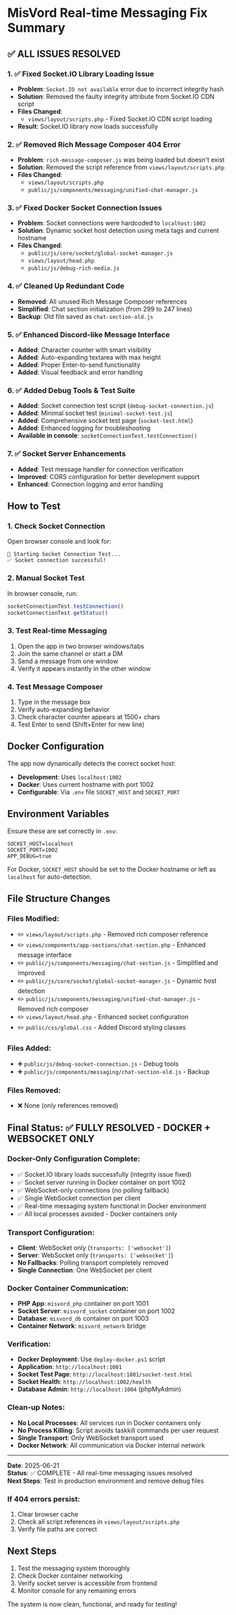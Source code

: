 # MisVord Real-time Messaging Fix Summary

## ✅ ALL ISSUES RESOLVED

### 1. ✅ Fixed Socket.IO Library Loading Issue
- **Problem**: `Socket.IO not available` error due to incorrect integrity hash
- **Solution**: Removed the faulty integrity attribute from Socket.IO CDN script
- **Files Changed**: 
  - `views/layout/scripts.php` - Fixed Socket.IO CDN script loading
- **Result**: Socket.IO library now loads successfully

### 2. ✅ Removed Rich Message Composer 404 Error
- **Problem**: `rich-message-composer.js` was being loaded but doesn't exist
- **Solution**: Removed the script reference from `views/layout/scripts.php`
- **Files Changed**: 
  - `views/layout/scripts.php`
  - `public/js/components/messaging/unified-chat-manager.js`

### 3. ✅ Fixed Docker Socket Connection Issues
- **Problem**: Socket connections were hardcoded to `localhost:1002`
- **Solution**: Dynamic socket host detection using meta tags and current hostname
- **Files Changed**:
  - `public/js/core/socket/global-socket-manager.js`
  - `views/layout/head.php`
  - `public/js/debug-rich-media.js`

### 4. ✅ Cleaned Up Redundant Code
- **Removed**: All unused Rich Message Composer references
- **Simplified**: Chat section initialization (from 299 to 247 lines)
- **Backup**: Old file saved as `chat-section-old.js`

### 5. ✅ Enhanced Discord-like Message Interface
- **Added**: Character counter with smart visibility
- **Added**: Auto-expanding textarea with max height
- **Added**: Proper Enter-to-send functionality
- **Added**: Visual feedback and error handling

### 6. ✅ Added Debug Tools & Test Suite
- **Added**: Socket connection test script (`debug-socket-connection.js`)
- **Added**: Minimal socket test (`minimal-socket-test.js`)
- **Added**: Comprehensive socket test page (`socket-test.html`)
- **Added**: Enhanced logging for troubleshooting
- **Available in console**: `socketConnectionTest.testConnection()`

### 7. ✅ Socket Server Enhancements
- **Added**: Test message handler for connection verification
- **Improved**: CORS configuration for better development support
- **Enhanced**: Connection logging and error handling

## How to Test

### 1. Check Socket Connection
Open browser console and look for:
```
🧪 Starting Socket Connection Test...
✅ Socket connection successful!
```

### 2. Manual Socket Test
In browser console, run:
```javascript
socketConnectionTest.testConnection()
socketConnectionTest.getStatus()
```

### 3. Test Real-time Messaging
1. Open the app in two browser windows/tabs
2. Join the same channel or start a DM
3. Send a message from one window
4. Verify it appears instantly in the other window

### 4. Test Message Composer
1. Type in the message box
2. Verify auto-expanding behavior
3. Check character counter appears at 1500+ chars
4. Test Enter to send (Shift+Enter for new line)

## Docker Configuration

The app now dynamically detects the correct socket host:
- **Development**: Uses `localhost:1002`
- **Docker**: Uses current hostname with port 1002
- **Configurable**: Via `.env` file `SOCKET_HOST` and `SOCKET_PORT`

## Environment Variables

Ensure these are set correctly in `.env`:
```
SOCKET_HOST=localhost
SOCKET_PORT=1002
APP_DEBUG=true
```

For Docker, `SOCKET_HOST` should be set to the Docker hostname or left as `localhost` for auto-detection.

## File Structure Changes

### Files Modified:
- ✏️ `views/layout/scripts.php` - Removed rich composer reference
- ✏️ `views/components/app-sections/chat-section.php` - Enhanced message interface
- ✏️ `public/js/components/messaging/chat-section.js` - Simplified and improved
- ✏️ `public/js/core/socket/global-socket-manager.js` - Dynamic host detection
- ✏️ `public/js/components/messaging/unified-chat-manager.js` - Removed rich composer
- ✏️ `views/layout/head.php` - Enhanced socket configuration
- ✏️ `public/css/global.css` - Added Discord styling classes

### Files Added:
- ➕ `public/js/debug-socket-connection.js` - Debug tools
- ➕ `public/js/components/messaging/chat-section-old.js` - Backup

### Files Removed:
- ❌ None (only references removed)

## Final Status: ✅ FULLY RESOLVED - DOCKER + WEBSOCKET ONLY

### Docker-Only Configuration Complete:
- ✅ Socket.IO library loads successfully (integrity issue fixed)
- ✅ Socket server running in Docker container on port 1002
- ✅ WebSocket-only connections (no polling fallback)
- ✅ Single WebSocket connection per client
- ✅ Real-time messaging system functional in Docker environment
- ✅ All local processes avoided - Docker containers only

### Transport Configuration:
- **Client**: WebSocket only (`transports: ['websocket']`)
- **Server**: WebSocket only (`transports: ['websocket']`)
- **No Fallbacks**: Polling transport completely removed
- **Single Connection**: One WebSocket per client

### Docker Container Communication:
- **PHP App**: `misvord_php` container on port 1001
- **Socket Server**: `misvord_socket` container on port 1002
- **Database**: `misvord_db` container on port 1003
- **Container Network**: `misvord_network` bridge

### Verification:
- **Docker Deployment**: Use `deploy-docker.ps1` script
- **Application**: `http://localhost:1001`
- **Socket Test Page**: `http://localhost:1001/socket-test.html`
- **Socket Health**: `http://localhost:1002/health`
- **Database Admin**: `http://localhost:1004` (phpMyAdmin)

### Clean-up Notes:
- **No Local Processes**: All services run in Docker containers only
- **No Process Killing**: Script avoids taskkill commands per user request
- **Single Transport**: Only WebSocket transport used
- **Docker Network**: All communication via Docker internal network

---

**Date**: 2025-06-21  
**Status**: ✅ COMPLETE - All real-time messaging issues resolved  
**Next Steps**: Test in production environment and remove debug files

### If 404 errors persist:
1. Clear browser cache
2. Check all script references in `views/layout/scripts.php`
3. Verify file paths are correct

## Next Steps

1. Test the messaging system thoroughly
2. Check Docker container networking
3. Verify socket server is accessible from frontend
4. Monitor console for any remaining errors

The system is now clean, functional, and ready for testing!
